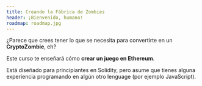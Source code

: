 ```yaml
---
title: Creando la Fábrica de Zombies
header: ¡Bienvenido, humano!
roadmap: roadmap.jpg
---
```


¿Parece que crees tener lo que se necesita para convertirte en un **CryptoZombie**, eh?

Este curso te enseñará cómo **crear un juego en Ethereum**.

Está diseñado para principiantes en Solidity, pero asume que tienes alguna experiencia
programando en algún otro lenguage (por ejemplo JavaScript).
